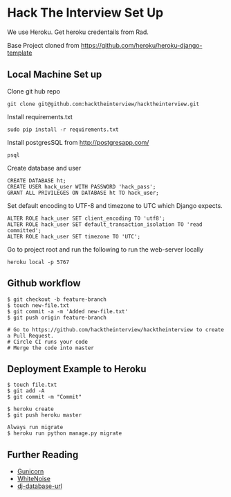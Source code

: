 # Hack The Interview Set Up
We use Heroku. Get heroku credentails from Rad.

Base Project cloned from https://github.com/heroku/heroku-django-template

## Local Machine Set up
Clone git hub repo

    git clone git@github.com:hacktheinterview/hacktheinterview.git
        
Install requirements.txt

    sudo pip install -r requirements.txt
    
Install postgresSQL from http://postgresapp.com/

    psql

Create database and user

    CREATE DATABASE ht;
    CREATE USER hack_user WITH PASSWORD 'hack_pass';
    GRANT ALL PRIVILEGES ON DATABASE ht TO hack_user;
            
Set default encoding to UTF-8 and timezone to UTC which Django expects.

    ALTER ROLE hack_user SET client_encoding TO 'utf8';
    ALTER ROLE hack_user SET default_transaction_isolation TO 'read committed';
    ALTER ROLE hack_user SET timezone TO 'UTC';

Go to project root and run the following to run the web-server locally

    heroku local -p 5767
        
## Github workflow

    $ git checkout -b feature-branch
    $ touch new-file.txt
    $ git commit -a -m 'Added new-file.txt'
    $ git push origin feature-branch
    
    # Go to https://github.com/hacktheinterview/hacktheinterview to create a Pull Request.
    # Circle CI runs your code 
    # Merge the code into master
    
## Deployment Example to Heroku

    $ touch file.txt
    $ git add -A
    $ git commit -m "Commit"

    $ heroku create
    $ git push heroku master

    Always run migrate
    $ heroku run python manage.py migrate 


## Further Reading

- [Gunicorn](https://warehouse.python.org/project/gunicorn/)
- [WhiteNoise](https://warehouse.python.org/project/whitenoise/)
- [dj-database-url](https://warehouse.python.org/project/dj-database-url/)
